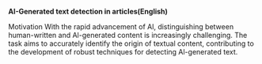 **AI-Generated text detection in articles(English)**

Motivation With the rapid advancement of Al, distinguishing between human-written and Al-generated content is increasingly challenging.
The task aims to accurately identify the origin of textual content, contributing to the development of robust techniques for detecting Al-generated text.
